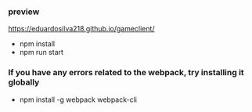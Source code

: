 ### preview
https://eduardosilva218.github.io/gameclient/

* npm install
* npm run start

### If you have any errors related to the webpack, try installing it globally
* npm install -g webpack webpack-cli